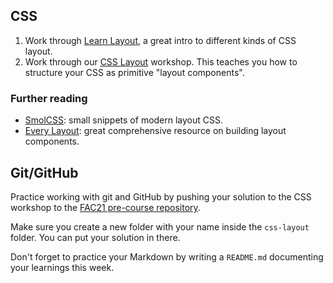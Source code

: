 ## CSS

1. Work through [Learn Layout](https://learnlayout.com/), a great intro to different kinds of CSS layout.
1. Work through our [CSS Layout](/workshops/css-layout/) workshop. This teaches you how to structure your CSS as primitive "layout components".

### Further reading

- [SmolCSS](https://smolcss.dev/): small snippets of modern layout CSS.
- [Every Layout](https://every-layout.dev/): great comprehensive resource on building layout components.

## Git/GitHub

Practice working with git and GitHub by pushing your solution to the CSS workshop to the [FAC21 pre-course repository](https://github.com/fac21/pre-course/).

Make sure you create a new folder with your name inside the `css-layout` folder. You can put your solution in there.

Don't forget to practice your Markdown by writing a `README.md` documenting your learnings this week.
